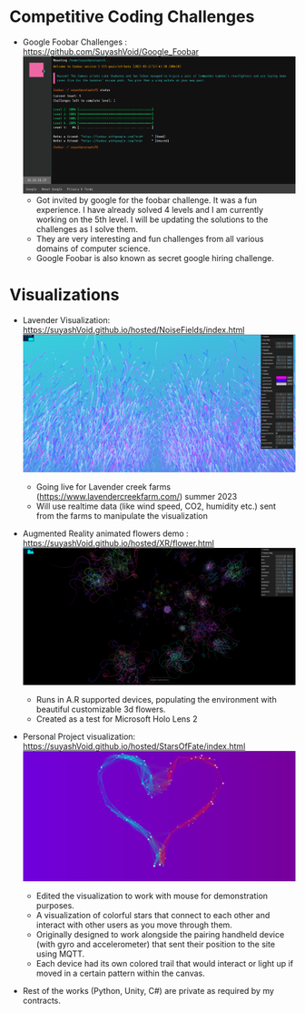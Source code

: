 # Competitive Coding Challenges
- Google Foobar Challenges : https://github.com/SuyashVoid/Google_Foobar
![Google Foobar](home/res/images/foobarTitle.png?raw=true "Foobar") 
   - Got invited by google for the foobar challenge. It was a fun experience. I have already solved 4 levels and I am currently working on the 5th level. I will be updating the solutions to the challenges as I solve them.
   - They are very interesting and fun challenges from all various domains of computer science.
   - Google Foobar is also known as secret google hiring challenge.

# Visualizations

- Lavender Visualization: https://suyashVoid.github.io/hosted/NoiseFields/index.html 
![Lavender snapshot](home/res/images/lavender.png?raw=true "Lavender") 
   - Going live for Lavender creek farms (https://www.lavendercreekfarm.com/) summer 2023  
   - Will use realtime data (like wind speed, CO2, humidity etc.) sent from the farms to manipulate the visualization
    
- Augmented Reality animated flowers demo : https://suyashVoid.github.io/hosted/XR/flower.html  
![AR Flowers](home/res/images/ARFlowers.png?raw=true "AR Flowers") 
   - Runs in A.R supported devices, populating the environment with beautiful customizable 3d flowers.   
   - Created as a test for Microsoft Holo Lens 2     

- Personal Project visualization: https://suyashVoid.github.io/hosted/StarsOfFate/index.html  
![Stars of Fate](home/res/images/starsOfFate.png?raw=true "Stars of Fate") 
   - Edited the visualization to work with mouse for demonstration purposes.   
   - A visualization of colorful stars that connect to each other and interact with other users as you move through them.  
   - Originally designed to work alongside the pairing handheld device (with gyro and accelerometer) that sent their position to the site using MQTT.  
   - Each device had its own colored trail that would interact or light up if moved in a certain pattern within the canvas.  
   
- Rest of the works (Python, Unity, C#) are private as required by my contracts.
